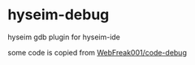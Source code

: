# hyseim-debug

hyseim gdb plugin for hyseim-ide

some code is copied from [WebFreak001/code-debug](https://github.com/WebFreak001/code-debug)
